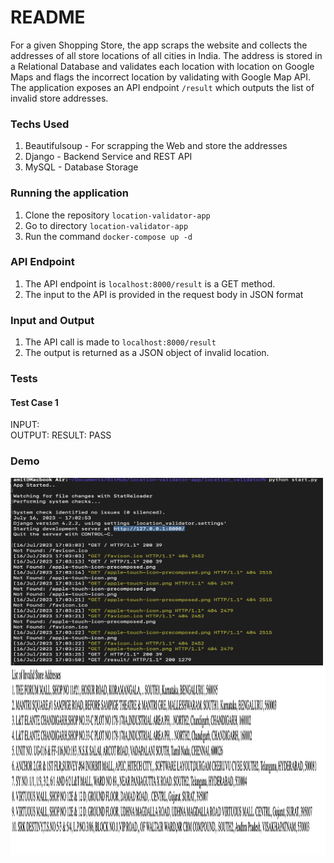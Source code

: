 # README #

For a given Shopping Store, the app scraps the website and collects the addresses of all store locations of all cities in India.
The address is stored in a Relational Database and validates each location with location on Google Maps and flags the incorrect location
by validating with Google Map API. The application exposes an API endpoint ```/result``` which outputs the list of invalid store addresses.

### Techs Used ###
1. Beautifulsoup - For scrapping the Web and store the addresses
2. Django - Backend Service and REST API
3. MySQL - Database Storage

### Running the application ###
1. Clone the repository ```location-validator-app```
2. Go to directory ```location-validator-app```
3. Run the command ```docker-compose up -d```


### API Endpoint ###
1. The API endpoint is ```localhost:8000/result``` is a GET method.
2. The input to the API is provided in the request body in JSON format


### Input and Output ###
1. The API call is made to ```localhost:8000/result```
2. The output is returned as a JSON object of invalid location.<br>

### Tests ###
#### Test Case 1 ####
INPUT:<br>
OUTPUT:
RESULT: PASS <br>

### Demo ###
<img src="demo/App-running.png" width="500" height="300" >
<img src="demo/rest-api-call.png" width="900" height="300" >
<!--img src="demo/test-api-call.png" width="900" height="300" -->

